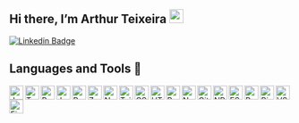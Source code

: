 ## Hi there, I’m Arthur Teixeira <img src="https://media.giphy.com/media/hvRJCLFzcasrR4ia7z/giphy.gif" width="25px"></a>

[![Linkedin Badge](https://img.shields.io/badge/-LinkedIn-blue?style=flat-square&logo=Linkedin&logoColor=white&link=https://www.linkedin.com/in/arthur-teixeira-451768215/)](https://www.linkedin.com/in/arthur-teixeira-451768215/)

## Languages and Tools 🚀

<img align="left" title="Javascript" alt="Javascript" src="https://cdn.jsdelivr.net/gh/devicons/devicon@latest/icons/javascript/javascript-original.svg" width="25px" />

<img align="left" title="Typescript" alt="Typescript" src="https://cdn.jsdelivr.net/gh/devicons/devicon@latest/icons/typescript/typescript-original.svg" width="25px" />

<img align="left" title="Python" alt="Python" src="https://cdn.jsdelivr.net/gh/devicons/devicon@latest/icons/python/python-original.svg" 
width="25px" />

<img align="left" title="Java" alt="Java" src="https://cdn.jsdelivr.net/gh/devicons/devicon@latest/icons/java/java-original.svg" 
width="25px" />

<img align="left" title="React" alt="React" src="https://cdn.jsdelivr.net/gh/devicons/devicon@latest/icons/react/react-original.svg"
width="25px" />

<img align="left" title="Zustand" alt="Zustand" src="https://cdn.jsdelivr.net/gh/devicons/devicon@latest/icons/zustand/zustand-original.svg"
width="25px" />

<img align="left" title="NextJS" alt="NextJS" src="https://cdn.jsdelivr.net/gh/devicons/devicon@latest/icons/nextjs/nextjs-original.svg"
width="25px" />

<img align="left" title="TailwindCSS" alt="TailwindCSS" src="https://cdn.jsdelivr.net/gh/devicons/devicon@latest/icons/tailwindcss/tailwindcss-original.svg"
width="25px" />

<img align="left" title="CSS" alt="CSS" src="https://cdn.jsdelivr.net/gh/devicons/devicon@latest/icons/css3/css3-original.svg"
width="25px" />

<img align="left" title="HTML" alt="HTML" src="https://cdn.jsdelivr.net/gh/devicons/devicon@latest/icons/html5/html5-original.svg"
width="25px" />

<img align="left" title="Bootstrap" alt="Bootstrap" src="https://cdn.jsdelivr.net/gh/devicons/devicon@latest/icons/bootstrap/bootstrap-original.svg"
width="25px" />

<img align="left" title="NodeJS" alt="NodeJS" src="https://cdn.jsdelivr.net/gh/devicons/devicon@latest/icons/nodejs/nodejs-original.svg"
width="25px" />

<img align="left" title="Git" alt="Git" src="https://cdn.jsdelivr.net/gh/devicons/devicon@latest/icons/git/git-original.svg"
width="25px" />

<img align="left" title="NPM" alt="NPM" src="https://cdn.jsdelivr.net/gh/devicons/devicon@latest/icons/npm/npm-original.svg"
width="25px" />

<img align="left" title="ESLint" alt="ESLint" src="https://cdn.jsdelivr.net/gh/devicons/devicon@latest/icons/eslint/eslint-original.svg"
width="25px" />

<a title="Prettier"><img align="left" src="https://github.com/tomchen/stack-icons/blob/master/logos/prettier.svg" title="Javascript" alt="Prettier" width="25px"><a>

<img align="left" title="Biome" alt="Biome" src="https://cdn.jsdelivr.net/gh/devicons/devicon@latest/icons/biome/biome-original.svg"
width="25px" />

<img align="left" title="VSCode" alt="VSCode" src="https://cdn.jsdelivr.net/gh/devicons/devicon@latest/icons/vscode/vscode-original.svg" 
width="25px"/>

<img align="left" title="Figma" alt="Figma"  src="https://cdn.jsdelivr.net/gh/devicons/devicon@latest/icons/figma/figma-original.svg"
width="25px" />

